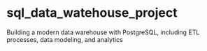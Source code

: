 # sql_data_watehouse_project
Building a modern data warehouse with PostgreSQL, including ETL processes, data modeling, and analytics
